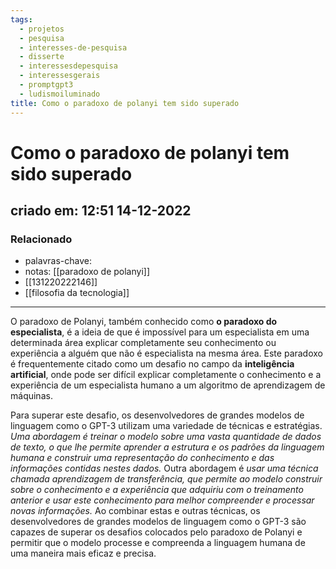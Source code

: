 ```yaml
---
tags:
  - projetos
  - pesquisa
  - interesses-de-pesquisa
  - disserte
  - interessesdepesquisa
  - interessesgerais
  - promptgpt3
  - ludismoiluminado
title: Como o paradoxo de polanyi tem sido superado
---
```


# Como o paradoxo de polanyi tem sido superado

## criado em: 12:51 14-12-2022

### Relacionado

- palavras-chave: 
- notas: [[paradoxo de polanyi]]
- [[131220222146]]
- [[filosofia da tecnologia]]
- ---

O paradoxo de Polanyi, também conhecido como **o paradoxo do especialista**, é a ideia de que é impossível para um especialista em uma determinada área explicar completamente seu conhecimento ou experiência a alguém que não é especialista na mesma área. Este paradoxo é frequentemente citado como um desafio no campo da **inteligência artificial**, onde pode ser difícil explicar completamente o conhecimento e a experiência de um especialista humano a um algoritmo de aprendizagem de máquinas.

Para superar este desafio, os desenvolvedores de grandes modelos de linguagem como o GPT-3 utilizam uma variedade de técnicas e estratégias. *Uma abordagem é treinar o modelo sobre uma vasta quantidade de dados de texto, o que lhe permite aprender a estrutura e os padrões da linguagem humana e construir uma representação do conhecimento e das informações contidas nestes dados.* Outra abordagem é *usar uma técnica chamada aprendizagem de transferência, que permite ao modelo construir sobre o conhecimento e a experiência que adquiriu com o treinamento anterior e usar este conhecimento para melhor compreender e processar novas informações.* Ao combinar estas e outras técnicas, os desenvolvedores de grandes modelos de linguagem como o GPT-3 são capazes de superar os desafios colocados pelo paradoxo de Polanyi e permitir que o modelo processe e compreenda a linguagem humana de uma maneira mais eficaz e precisa.
